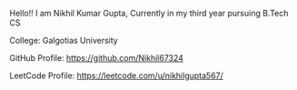Hello!! I am Nikhil Kumar Gupta, Currently in my third year pursuing B.Tech CS

College: Galgotias University

GitHub Profile: https://github.com/Nikhil67324

LeetCode Profile: https://leetcode.com/u/nikhilgupta567/
